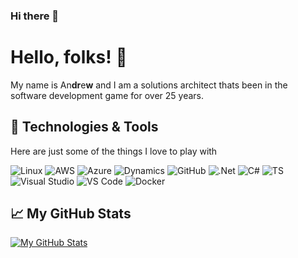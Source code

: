 ### Hi there 👋

<!--
**drwharris/drwharris** is a ✨ _special_ ✨ repository because its `README.md` (this file) appears on your GitHub profile.

Here are some ideas to get you started:

- 🔭 I’m currently working on ...
- 🌱 I’m currently learning ...
- 👯 I’m looking to collaborate on ...
- 🤔 I’m looking for help with ...
- 💬 Ask me about ...
- 📫 How to reach me: ...
- 😄 Pronouns: ...
- ⚡ Fun fact: ...
-->

# Hello, folks! 👋
My name is An**dr**e**w** and I am a solutions architect thats been in the software development game for over 25 years.

## 🔧 Technologies & Tools
Here are just some of the things I love to play with

![Linux](https://img.shields.io/badge/OS-Linux-informational?style=plastic&logo=linux&logoColor=white&color=#FCC624)
![AWS](https://img.shields.io/badge/Platform-AWS-informational?style=plastic&logo=amazonaws&logoColor=white&color=#232F3E)
![Azure](https://img.shields.io/badge/Platform-Azure-informational?style=plastic&logo=microsoftazure&logoColor=white&color=#0078D4)
![Dynamics](https://img.shields.io/badge/Platform-D365-informational?style=plastic&logo=dynamics365&logoColor=white&color=#0B53CE)
![GitHub](https://img.shields.io/badge/Platform-GitHub-informational?style=plastic&logo=github&logoColor=#white&color=#0B53CE)
![.Net](https://img.shields.io/badge/Tools-.NET-informational?style=plastic&logo=dotnet&logoColor=white&color=#512BD4)
![C#](https://img.shields.io/badge/Languages-C%23-informational?style=plastic&logo=csharp&logoColor=white&color=#512BD4)
![TS](https://img.shields.io/badge/Languages-TypeScript-informational?style=plastic&logo=typescript&logoColor=white&color=#512BD4)
![Visual Studio](https://img.shields.io/badge/Tools-Visual%20Studio-informational?style=plastic&logo=visualstudio&logoColor=white&color=#5C2D91)
![VS Code](https://img.shields.io/badge/Tools-VS%20Code-informational?style=plastic&logo=visualstudiocode&logoColor=white&color=#007ACC)
![Docker](https://img.shields.io/badge/Tools-Docker-informational?style=plastic&logo=docker&logoColor=white&color=#2496ED)

## 📈 My GitHub Stats
<a href="https://github.com/drwharris">
  <img align="center" src="https://github-readme-stats.vercel.app/api?username=drwharris&show_icons=true&line_height=27&count_private=true" alt="My GitHub Stats" />
</a>
